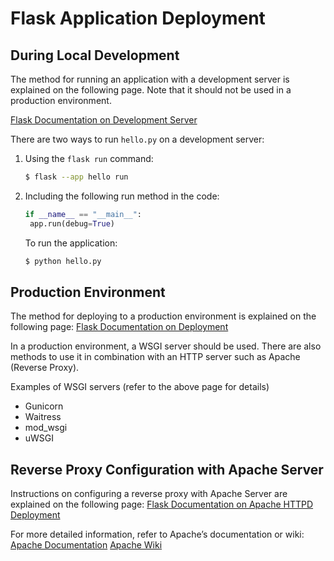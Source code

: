 # Flask Application Deployment

## During Local Development

The method for running an application with a development server is explained on the following page. Note that it should not be used in a production environment.

[Flask Documentation on Development Server](https://flask.palletsprojects.com/en/latest/server/)

There are two ways to run `hello.py` on a development server:

1. Using the `flask run` command:
   
   ```bash
   $ flask --app hello run

2. Including the following run method in the code:
   ```python
   if __name__ == "__main__":
    app.run(debug=True)
   ```

   To run the application:

   ```bash
   $ python hello.py
   ```

## Production Environment

The method for deploying to a production environment is explained on the following page:
[Flask Documentation on Deployment](https://flask.palletsprojects.com/en/3.0.x/deploying/)

In a production environment, a WSGI server should be used. There are also methods to use it in combination with an HTTP server such as Apache (Reverse Proxy).

Examples of WSGI servers (refer to the above page for details)
- Gunicorn
- Waitress
- mod_wsgi
- uWSGI

## Reverse Proxy Configuration with Apache Server

Instructions on configuring a reverse proxy with Apache Server are explained on the following page:
[Flask Documentation on Apache HTTPD Deployment](https://flask.palletsprojects.com/en/3.0.x/deploying/apache-httpd/)

For more detailed information, refer to Apache’s documentation or wiki:
[Apache Documentation](https://httpd.apache.org/docs/2.4/)
[Apache Wiki](https://cwiki.apache.org/confluence/display/httpd/)
